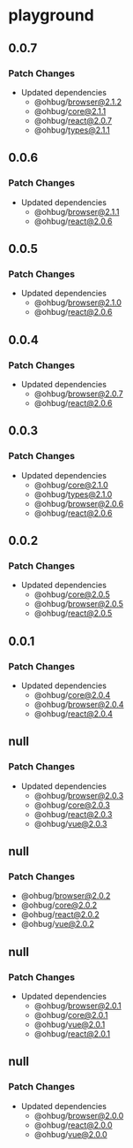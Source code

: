 # playground

## 0.0.7

### Patch Changes

- Updated dependencies
  - @ohbug/browser@2.1.2
  - @ohbug/core@2.1.1
  - @ohbug/react@2.0.7
  - @ohbug/types@2.1.1

## 0.0.6

### Patch Changes

- Updated dependencies
  - @ohbug/browser@2.1.1
  - @ohbug/react@2.0.6

## 0.0.5

### Patch Changes

- Updated dependencies
  - @ohbug/browser@2.1.0
  - @ohbug/react@2.0.6

## 0.0.4

### Patch Changes

- Updated dependencies
  - @ohbug/browser@2.0.7
  - @ohbug/react@2.0.6

## 0.0.3

### Patch Changes

- Updated dependencies
  - @ohbug/core@2.1.0
  - @ohbug/types@2.1.0
  - @ohbug/browser@2.0.6
  - @ohbug/react@2.0.6

## 0.0.2

### Patch Changes

- Updated dependencies
  - @ohbug/core@2.0.5
  - @ohbug/browser@2.0.5
  - @ohbug/react@2.0.5

## 0.0.1

### Patch Changes

- Updated dependencies
  - @ohbug/core@2.0.4
  - @ohbug/browser@2.0.4
  - @ohbug/react@2.0.4

## null

### Patch Changes

- Updated dependencies
  - @ohbug/browser@2.0.3
  - @ohbug/core@2.0.3
  - @ohbug/react@2.0.3
  - @ohbug/vue@2.0.3

## null

### Patch Changes

- @ohbug/browser@2.0.2
- @ohbug/core@2.0.2
- @ohbug/react@2.0.2
- @ohbug/vue@2.0.2

## null

### Patch Changes

- Updated dependencies
  - @ohbug/browser@2.0.1
  - @ohbug/core@2.0.1
  - @ohbug/vue@2.0.1
  - @ohbug/react@2.0.1

## null

### Patch Changes

- Updated dependencies
  - @ohbug/browser@2.0.0
  - @ohbug/react@2.0.0
  - @ohbug/vue@2.0.0
